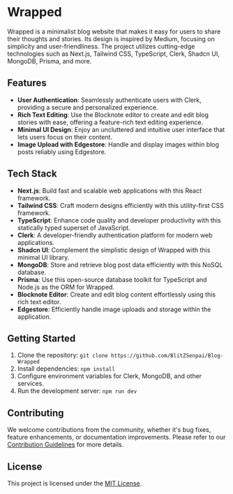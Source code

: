# Wrapped

Wrapped is a minimalist blog website that makes it easy for users to share their thoughts and stories. Its design is inspired by Medium, focusing on simplicity and user-friendliness. The project utilizes cutting-edge technologies such as Next.js, Tailwind CSS, TypeScript, Clerk, Shadcn UI, MongoDB, Prisma, and more.

## Features

- **User Authentication**: Seamlessly authenticate users with Clerk, providing a secure and personalized experience.
- **Rich Text Editing**: Use the Blocknote editor to create and edit blog stories with ease, offering a feature-rich text editing experience.
- **Minimal UI Design**: Enjoy an uncluttered and intuitive user interface that lets users focus on their content.
- **Image Upload with Edgestore**: Handle and display images within blog posts reliably using Edgestore.

## Tech Stack

- **Next.js**: Build fast and scalable web applications with this React framework.
- **Tailwind CSS**: Craft modern designs efficiently with this utility-first CSS framework.
- **TypeScript**: Enhance code quality and developer productivity with this statically typed superset of JavaScript.
- **Clerk**: A developer-friendly authentication platform for modern web applications.
- **Shadcn UI**: Complement the simplistic design of Wrapped with this minimal UI library.
- **MongoDB**: Store and retrieve blog post data efficiently with this NoSQL database.
- **Prisma**: Use this open-source database toolkit for TypeScript and Node.js as the ORM for Wrapped.
- **Blocknote Editor**: Create and edit blog content effortlessly using this rich text editor.
- **Edgestore**: Efficiently handle image uploads and storage within the application.

## Getting Started

1.  Clone the repository: `git clone https://github.com/BlitZSenpai/Blog-Wrapped`
2.  Install dependencies: `npm install`
3.  Configure environment variables for Clerk, MongoDB, and other services.
4.  Run the development server: `npm run dev`

## Contributing

We welcome contributions from the community, whether it's bug fixes, feature enhancements, or documentation improvements. Please refer to our [Contribution Guidelines](CONTRIBUTING.md) for more details.

## License

This project is licensed under the [MIT License](LICENSE).
